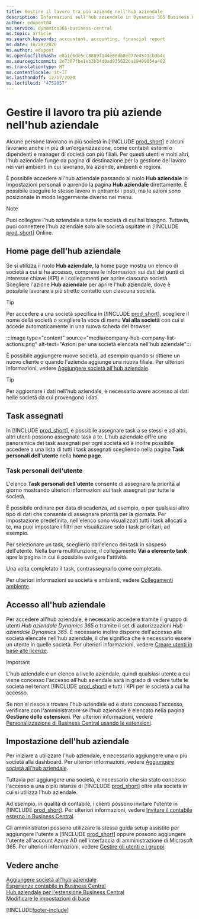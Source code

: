 ```yaml
---
title: Gestire il lavoro tra più aziende nell'hub aziendale
description: Informazioni sull'hub aziendale in Dynamics 365 Business Central che si utilizza per gestire il lavoro in più società.
author: edupont04
ms.service: dynamics365-business-central
ms.topic: article
ms.search.keywords: accountant, accounting, financial report
ms.date: 10/29/2020
ms.author: edupont
ms.openlocfilehash: e8a1e6de5cc8889f144e08db8ed77e4543cb9b4c
ms.sourcegitcommit: 2e7307fbe1eb3b34d0ad9356226a19409054a402
ms.translationtype: HT
ms.contentlocale: it-IT
ms.lasthandoff: 12/17/2020
ms.locfileid: "4752057"
---
```

# <a name="manage-work-across-multiple-companies-in-the-company-hub"></a>Gestire il lavoro tra più aziende nell'hub aziendale

Alcune persone lavorano in più società in [!INCLUDE [prod_short](includes/prod_short.md)] e alcuni lavorano anche in più di un'organizzazione, come contabili esterni o dipendenti e manager di società con più filiali. Per questi utenti e molti altri, l'hub aziendale funge da pagina di destinazione per la gestione del lavoro nei vari ambienti in cui lavorano, tra aziende, ambienti e regioni.  

È possibile accedere all'hub aziendale passando al ruolo **Hub aziendale** in Impostazioni personali o aprendo la pagina **Hub aziendale** direttamente. È possibile eseguire lo stesso lavoro in entrambi i posti, ma le azioni sono posizionate in modo leggermente diverso nei menu.  

> [!NOTE]
> Puoi collegare l'hub aziendale a tutte le società di cui hai bisogno. Tuttavia, puoi connettere l'hub aziendale solo alle società ospitate in [!INCLUDE [prod_short](includes/prod_short.md)] Online.

## <a name="company-hub-home-page"></a>Home page dell'hub aziendale

Se si utilizza il ruolo **Hub aziendale**, la home page mostra un elenco di società a cui si ha accesso, comprese le informazioni sui dati dei punti di interesse chiave (KPI) e i collegamenti per aprire ciascuna società. <!--You can customize the dashboard to show the data points that you want to see by adding or removing columns. For example, you might want to see taxes that are due, how many open sales documents each company has, or the number of purchase invoices that are due next week. You can configure the view to suit your needs. If you have added many companies, you can use filters to sort your view.--> Scegliere l'azione **Hub aziendale** per aprire l'hub aziendale, dove è possibile lavorare a più stretto contatto con ciascuna società.  

> [!TIP]
> Per accedere a una società specifica in [!INCLUDE [prod_short](includes/prod_short.md)], scegliere il nome della società o scegliere la voce di menu **Vai alla società** con cui si accede automaticamente in una nuova scheda del browser.

:::image type="content" source="media/company-hub-company-list-actions.png" alt-text="Azioni per una società elencata nell'hub aziendale":::

È possibile aggiungere nuove società, ad esempio quando si ottiene un nuovo cliente o quando l'azienda aggiunge una nuova filiale. Per ulteriori informazioni, vedere [Aggiungere società all'hub aziendale](company-hub-add-company.md).  

> [!TIP]
> Per aggiornare i dati nell'hub aziendale, è necessario avere accesso ai dati nelle società da cui provengono i dati.

<!--## Company details

In the **Company Hub** page, you can see more information about each company by choosing the name of the company that you want to learn more about. This opens the **Company Details** pane, where you can see additional information, such as the following:  

* Cash account balances  
* Cash flow forecast  
* Overdue purchase invoices  
* Overdue sales invoices  

> [!TIP]
> You can launch predefined Excel workbooks from the **Reports** tab in the ribbon. These Excel workbooks are designed as ready-to-print key financial statements and reports, but you can also modify them to fit your needs. For more information, see [Analyzing Financial Statements in Microsoft Excel](finance-analyze-excel.md).  

Otherwise, close the details pane and continue to the next company.  -->

## <a name="assigned-tasks"></a>Task assegnati

In [!INCLUDE [prod_short](includes/prod_short.md)], è possibile assegnare task a se stessi e ad altri, altri utenti possono assegnate task a te. L'hub aziendale offre una panoramica dei task assegnati per ogni società ed è inoltre possibile accedere a una lista di tutti i task assegnati scegliendo nella pagina **Task personali dell'utente** nella **home page**.  

<!--In the client company, you also have cues that call out tasks assigned to you in this particular client.  -->

### <a name="my-user-tasks"></a>Task personali dell'utente

L'elenco **Task personali dell'utente** consente di assegnare la priorità al giorno mostrando ulteriori informazioni sui task assegnati per tutte le società.  

È possibile ordinare per data di scadenza, ad esempio, o per qualsiasi altro tipo di dati che consente di assegnare priorità per la giornata. Per impostazione predefinita, nell'elenco sono visualizzati tutti i task allocati a te, ma puoi impostare i filtri per visualizzare solo i task prioritari, ad esempio.  

Per selezionare un task, sceglierlo dall'elenco dei task in sospeso dell'utente. Nella barra multifunzione, il collegamento **Vai a elemento task** apre la pagina in cui è possibile svolgere l'attività.  

Una volta completato il task, contrassegnarlo come completato.  

Per ulteriori informazioni su società e ambienti, vedere [Collegamenti ambiente](company-hub-add-company.md#environment-links).  

## <a name="access-the-company-hub"></a>Accesso all'hub aziendale

Per accedere all'hub aziendale, è necessario accedere tramite il gruppo di utenti *Hub aziendale Dynamics 365* o tramite il set di autorizzazioni *Hub aziendale Dynamics 365*. È necessario inoltre disporre dell'accesso alle società elencate nell'hub aziendale, il che significa che è necessario essere un utente in quelle società. Per ulteriori informazioni, vedere [Creare utenti in base alle licenze](ui-how-users-permissions.md).  

> [!IMPORTANT]
> L'hub aziendale è un elenco a livello aziendale, quindi qualsiasi utente a cui viene concesso l'accesso all'hub aziendale sarà in grado di vedere tutte le società nel tenant [!INCLUDE [prod_short](includes/prod_short.md)] e tutti i KPI per le società a cui ha accesso.

Se non si riesce a trovare l'hub aziendale ed è stato concesso l'accesso, verificare con l'amministratore se l'hub aziendale è elencato nella pagina **Gestione delle estensioni**. Per ulteriori informazioni, vedere [Personalizzazione di Business Central usando le estensioni](ui-extensions.md).  

## <a name="set-up-the-company-hub"></a>Impostazione dell'hub aziendale

Per iniziare a utilizzare l'hub aziendale, è necessario aggiungere una o più società alla dashboard. Per ulteriori informazioni, vedere [Aggiungere società all'hub aziendale](company-hub-add-company.md).  

Tuttavia per aggiungere una società, è necessario che sia stato concesso l'accesso a una o più istanze di [!INCLUDE [prod_short](includes/prod_short.md)] oltre alla società in cui si utilizza l'hub aziendale.  

Ad esempio, in qualità di contabile, i clienti possono invitare l'utente in [!INCLUDE [prod_short](includes/prod_short.md)]. Per ulteriori informazioni, vedere [Invitare il contabile esterno in Business Central](finance-accounting.md#inviteaccountant).  

Gli amministratori possono utilizzare la stessa guida setup assistito per aggiungere l'utente a [!INCLUDE [prod_short](includes/prod_short.md)] oppure possono aggiungere l'utente all'account Azure AD nell'interfaccia di amministrazione di Microsoft 365. Per ulteriori informazioni, vedere [Gestire gli utenti e i gruppi](/microsoft-365/admin/add-users/?view=o365-worldwide&preserve-view=true).  

## <a name="see-also"></a>Vedere anche

[Aggiungere società all'hub aziendale](company-hub-add-company.md)  
[Esperienze contabile in Business Central](finance-accounting.md)  
[Hub aziendale per l'estensione Business Central](ui-extensions-company-hub.md)  
[Modificare le impostazioni di base](ui-change-basic-settings.md)  


[!INCLUDE[footer-include](includes/footer-banner.md)]